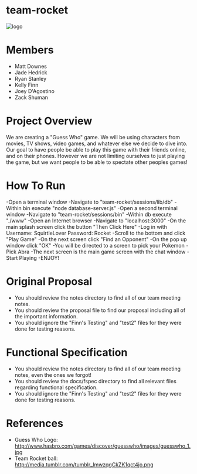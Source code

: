 team-rocket
===========

![logo](https://github.com/umass-cs-326/team-rocket/raw/master/docs/logo.png)

Members
========
 - Matt Downes
 - Jade Hedrick
 - Ryan Stanley
 - Kelly Finn
 - Joey D'Agostino
 - Zack Shuman

# Project Overview

We are creating a "Guess Who" game. 
We will be using characters from movies, TV shows, video games, and whatever else we decide to dive into. 
Our goal to have people be able to play this game with their friends online, and on their phones. 
However we are not limiting ourselves to just playing the game, 
but we want people to be able to spectate other peoples games!

# How To Run

 -Open a terminal window
 -Navigate to "team-rocket/sessions/lib/db"
 -Within bin execute "node database-server.js"
 -Open a second terminal window
 -Navigate to "team-rocket/sessions/bin"
 -Within db execute "./www"
 -Open an Internet browser
 -Navigate to "localhost:3000"
 -On the main splash screen click the button "Then Click Here"
 -Log in with Username: SquirtleLover Password: Rocket
 -Scroll to the bottom and click "Play Game"
 -On the next screen click "Find an Opponent" 
 -On the pop up window click "OK"
 -You will be directed to a screen to pick your Pokemon 
 -Pick Abra
 -The next screen is the main game screen with the chat window
 -Start Playing
 -ENJOY!
 

# Original Proposal
 - You should review the notes directory to find all of our team meeting notes.
 - You should review the proposal file to find our proposal including all of the important information.
 - You should ignore the "Finn's Testing" and "test2" files for they were done for testing reasons.
 
# Functional Specification
 - You should review the notes directory to find all of our team meeting notes, even the ones we forgot!
 - You should review the docs/fspec directory to find all relevant files regarding functional specification.
 - You should ignore the "Finn's Testing" and "test2" files for they were done for testing reasons.

# References
 - Guess Who Logo: http://www.hasbro.com/games/discover/guesswho/images/guesswho_1.jpg
 - Team Rocket ball: http://media.tumblr.com/tumblr_lmwzqgCkZK1qct4jo.png 
